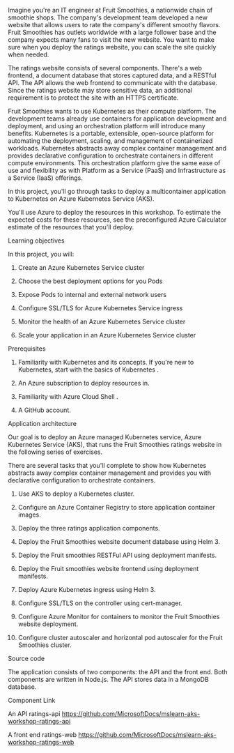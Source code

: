 Imagine you're an IT engineer at Fruit Smoothies, a nationwide chain of smoothie shops. The company's development team developed a new website that allows users to rate the company's different smoothy flavors. Fruit Smoothies has outlets worldwide with a large follower base and the company expects many fans to visit the new website. You want to make sure when you deploy the ratings website, you can scale the site quickly when needed.



The ratings website consists of several components. There's a web frontend, a document database that stores captured data, and a RESTful API. The API allows the web frontend to communicate with the database. Since the ratings website may store sensitive data, an additional requirement is to protect the site with an HTTPS certificate.



Fruit Smoothies wants to use Kubernetes as their compute platform. The development teams already use containers for application development and deployment, and using an orchestration platform will introduce many benefits. Kubernetes is a portable, extensible, open-source platform for automating the deployment, scaling, and management of containerized workloads. Kubernetes abstracts away complex container management and provides declarative configuration to orchestrate containers in different compute environments. This orchestration platform give the same ease of use and flexibility as with Platform as a Service (PaaS) and Infrastructure as a Service (IaaS) offerings.



In this project, you'll go through tasks to deploy a multicontainer application to Kubernetes on Azure Kubernetes Service (AKS).



You'll use Azure to deploy the resources in this workshop. To estimate the expected costs for these resources, see the preconfigured Azure Calculator estimate  of the resources that you'll deploy.



Learning objectives

In this project, you will:



1. Create an Azure Kubernetes Service cluster

2. Choose the best deployment options for you Pods

3. Expose Pods to internal and external network users

4. Configure SSL/TLS for Azure Kubernetes Service ingress

5. Monitor the health of an Azure Kubernetes Service cluster

6. Scale your application in an Azure Kubernetes Service cluster

Prerequisites

1. Familiarity with Kubernetes and its concepts. If you're new to Kubernetes, start with the basics of Kubernetes .

2. An Azure subscription  to deploy resources in.

3. Familiarity with Azure Cloud Shell .

4. A GitHub  account.

Application architecture

Our goal is to deploy an Azure managed Kubernetes service, Azure Kubernetes Service (AKS), that runs the Fruit Smoothies ratings website in the following series of exercises.



There are several tasks that you'll complete to show how Kubernetes abstracts away complex container management and provides you with declarative configuration to orchestrate containers.



1. Use AKS to deploy a Kubernetes cluster.

2. Configure an Azure Container Registry to store application container images.

3. Deploy the three ratings application components.

4. Deploy the Fruit Smoothies website document database using Helm 3.

5. Deploy the Fruit smoothies RESTFul API using deployment manifests.

6. Deploy the Fruit smoothies website frontend using deployment manifests.

7. Deploy Azure Kubernetes ingress using Helm 3.

8. Configure SSL/TLS on the controller using cert-manager.

9. Configure Azure Monitor for containers to monitor the Fruit Smoothies website deployment.

10. Configure cluster autoscaler and horizontal pod autoscaler for the Fruit Smoothies cluster.

Source code

The application consists of two components: the API and the front end. Both components are written in Node.js. The API stores data in a MongoDB database.

Component	Link

An API ratings-api	 https://github.com/MicrosoftDocs/mslearn-aks-workshop-ratings-api

A front end ratings-web	 https://github.com/MicrosoftDocs/mslearn-aks-workshop-ratings-web
